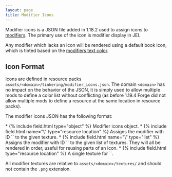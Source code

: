 ```yaml
---
layout: page
title: Modifier Icons
---
```

Modifier icons is a JSON file added in 1.18.2 used to assign icons to [modifiers](../modifiers). The primary use of the icon is modifier display in JEI.

Any modifier which lacks an icon will be rendered using a default book icon, which is tinted based on the [modifiers text color](../colors#usages).

## Icon Format

Icons are defined in resource packs `assets/<domain>/tinkering/modifier_icons.json`. The domain `<domain>` has no impact on the behavior of the JSON, it is simply used to allow multiple mods to define a color list without conflicting (as before 1.19.4 Forge did not allow multiple mods to define a resource at the same location in resource packs).

The modifier icons JSON has the following format:

<div class="treeview" markdown=1>
* {% include field.html type="object" %} Modifier icons object.
    * {% include field.html name="\<modifier\>" type="resource location" %} Assigns the modifier with ID `<modifier>` to the given texture.
    * {% include field.html name="\<modifier\>" type="list" %} Assigns the modifier with ID `<modifier>` to the given list of textures. They will all be rendered in order, useful for reusing parts of an icon.
        * {% include field.html type="resource location" %} A single texture for `<modifier>`.
</div>

All modifier textures are relative to `assets/<domain>/textures/` and should not contain the `.png` extension.